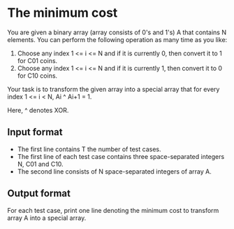 # The minimum cost

You are given a binary array (array consists of 0's and 1's) A that contains N elements. You can perform the following operation as many time as you like:

1. Choose any index 1 <= i <= N and if it is currently 0, then convert it to 1 for C01 coins.
2. Choose any index 1 <= i <= N and if it is currently 1, then convert it to 0 for C10 coins.

Your task is to transform the given array into a special array that for every index 1 <= i < N, Ai ^ Ai+1 = 1.

Here, ^ denotes XOR.

## Input format

- The first line contains T the number of test cases.
- The first line of each test case contains three space-separated integers N, C01 and C10.
- The second line consists of N space-separated integers of array A.

## Output format

For each test case, print one line denoting the minimum cost to transform array A into a special array.
